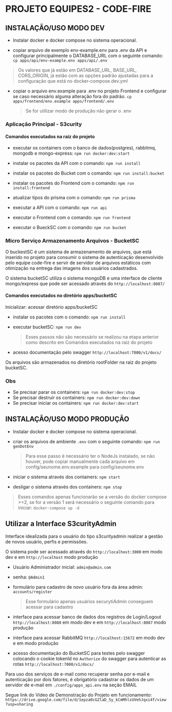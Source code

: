 # PROJETO EQUIPES2 - CODE-FIRE

## INSTALAÇÃO/USO MODO DEV

- Instalar docker e docker compose no sistema operacional.

- copiar arquivo de exemplo env-example.env para .env da API e configurar principalmente o DATABASE_URL com o seguinte comando:
  `cp apps/api/env-example.env apps/api/.env`

> Os valores que já estão em DATABASE_URL, BASE_URL, CORS_ORIGIN, já estão com as opções padrão ajustadas para a configuração que está no docker-compose.dev.yml

- copiar o arquivo env.example para .env no projeto Frontend e configurar se caso necessário alguma alteração fora do padrão.
  `cp apps/frontend/env.example apps/frontend/.env`
  > Se for utilizar modo de produção não gerar o .env

### Aplicação Principal - S3curity

#### Comandos executados na raiz do projeto

- executar os containers com o banco de dados(postgres), rabbitmq, mongodb e mongo-express:
  `npm run docker:dev:start`

- instalar os pacotes da API com o comando:
  `npm run install`

- instalar os pacotes do Bucket com o comando:
  `npm run install:bucket`

- instalar os pacotes do Frontend com o comando:
  `npm run install:frontend`

- atualizar tipos do prisma com o comando:
  `npm run prisma`

- executar a API com o comando:
  `npm run api`

- executar o Frontend com o comando:
  `npm run frontend`

- executar o BueckSC com o comando:
  `npm run bucket`

### Micro Serviço Armazenamento Arquivos - BucketSC

O buckestSC é um sistema de armazenamento de arquivos, que está inserido no projeto para
consumir o sistema de autenticação desenvolvido pelo equipe code-fire e servir de servidor
de arquivos estáticos com otimização na entrega das imagens dos usuários cadastrados.

O sistema bucketSC utiliza o sistema mongoDB e uma interface de cliente mongo/express
que pode ser acessado através do `http://localhost:8087/`

#### Comandos executados no diretório apps/bucketSC

Inicializar: acessar diretório apps/bucketSC

- instalar os pacotes com o comando:
  `npm run install`

- executar bucketSC:
  `npm run dev`

  > Esses passos não são necessário se realizou na etapa anterior como descrito em Comandos executados na raiz do projeto

- acesso documentação pelo swagger
  `http://localhost:7000/v1/docs/`

Os arquivos são armazenados no diretório rootFolder na raiz do projeto bucketSC.

### Obs

- Se precisar parar os containers: `npm run docker:dev:stop`
- Se precisar destruir os containers: `npm run docker:dev:down`
- Se precisar iniciar os containers: `npm run docker:dev:start`

## INSTALAÇÃO/USO MODO PRODUÇÃO

- Instalar docker e docker compose no sistema operacional.

- criar os arquivos de ambiente `.env` com o seguinte comando: `npm run genDotEnv`

  > Para esse passo é necessário ter o NodeJs instalado, se não houver, pode copiar manualmente cada arquivo em config/seunome.env.example para config/seunome.env

- iniciar o sistema através dos containers: `npm start`

- desligar o sistema através dos containers: `npm stop`

> Esses comandos apenas funcionarão se a versão do docker compose >=2, se for a versão 1 será necessário o seguinte comando para iniciar:
> `docker-compose up -d`

## Utilizar a Interface S3curityAdmin

Interface idealizada para o usuário do tipo s3curityadmin realizar a gestão de novos usuário, perfis e permissões.

O sistema pode ser acessado através do `http://localhost:3000` em modo dev e em `http://localhost` modo produção

- Usuário Administrador inicial: `admin@admin.com`

- senha: `@Admin1`

- formulário para cadastro de novo usuário fora da área admin: `accounts/register`

  > Esse formulário apenas usuários securytiAdmin conseguem acessar para cadastro

- interface para acessar banco de dados dos registros de Login/Logout
  `http://localhost:8088` em modo dev e em `http://localhost:8087` modo produção

- interface para acessar RabbitMQ
  `http://localhost:15672` em modo dev e em modo produção

- acesso documentação do BucketSC para testes pelo swagger colocando o cookie tokenId no `Authorize` do swagger para autenticar as rotas
  `http://localhost:7000/v1/docs/`

Para uso dos serviços de e-mail como recuperar senha por e-mail e autenticação por dois fatores, é obrigatório cadastrar os dados de um servidor de e-mail em `./config/apps_api.env` na seção EMAIL

Segue link do Vídeo de Demonstração do Projeto em funcionamento:
`https://drive.google.com/file/d/1epza0cGZlaD_Sy_kCmMhlsUVehJqxi4f/view?usp=sharing`
